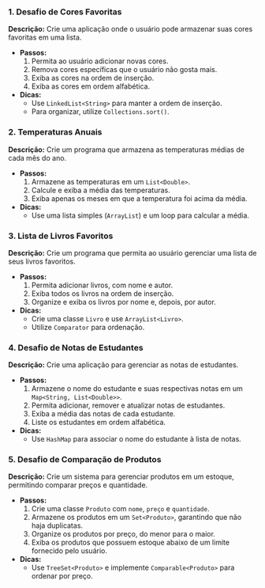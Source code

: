 ### 1. **Desafio de Cores Favoritas**

**Descrição:** Crie uma aplicação onde o usuário pode armazenar suas cores favoritas em uma lista.

- **Passos:**
    1. Permita ao usuário adicionar novas cores.
    2. Remova cores específicas que o usuário não gosta mais.
    3. Exiba as cores na ordem de inserção.
    4. Exiba as cores em ordem alfabética.
- **Dicas:**
    - Use `LinkedList<String>` para manter a ordem de inserção.
    - Para organizar, utilize `Collections.sort()`.

### 2. **Temperaturas Anuais**

**Descrição:** Crie um programa que armazena as temperaturas médias de cada mês do ano.

- **Passos:**
    1. Armazene as temperaturas em um `List<Double>`.
    2. Calcule e exiba a média das temperaturas.
    3. Exiba apenas os meses em que a temperatura foi acima da média.
- **Dicas:**
    - Use uma lista simples (`ArrayList`) e um loop para calcular a média.

### 3. **Lista de Livros Favoritos**

**Descrição:** Crie um programa que permita ao usuário gerenciar uma lista de seus livros favoritos.

- **Passos:**
    1. Permita adicionar livros, com nome e autor.
    2. Exiba todos os livros na ordem de inserção.
    3. Organize e exiba os livros por nome e, depois, por autor.
- **Dicas:**
    - Crie uma classe `Livro` e use `ArrayList<Livro>`.
    - Utilize `Comparator` para ordenação.

### 4. **Desafio de Notas de Estudantes**

**Descrição:** Crie uma aplicação para gerenciar as notas de estudantes.

- **Passos:**
    1. Armazene o nome do estudante e suas respectivas notas em um `Map<String, List<Double>>`.
    2. Permita adicionar, remover e atualizar notas de estudantes.
    3. Exiba a média das notas de cada estudante.
    4. Liste os estudantes em ordem alfabética.
- **Dicas:**
    - Use `HashMap` para associar o nome do estudante à lista de notas.

### 5. **Desafio de Comparação de Produtos**

**Descrição:** Crie um sistema para gerenciar produtos em um estoque, permitindo comparar preços e quantidade.

- **Passos:**
    1. Crie uma classe `Produto` com `nome`, `preço` e `quantidade`.
    2. Armazene os produtos em um `Set<Produto>`, garantindo que não haja duplicatas.
    3. Organize os produtos por preço, do menor para o maior.
    4. Exiba os produtos que possuem estoque abaixo de um limite fornecido pelo usuário.
- **Dicas:**
    - Use `TreeSet<Produto>` e implemente `Comparable<Produto>` para ordenar por preço.